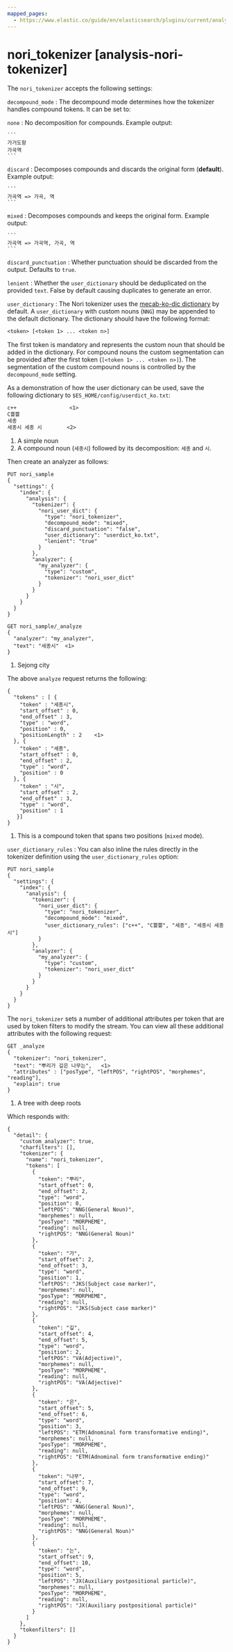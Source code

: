 ```yaml
---
mapped_pages:
  - https://www.elastic.co/guide/en/elasticsearch/plugins/current/analysis-nori-tokenizer.html
---
```


# nori_tokenizer [analysis-nori-tokenizer]

The `nori_tokenizer` accepts the following settings:

`decompound_mode`
:   The decompound mode determines how the tokenizer handles compound tokens. It can be set to:

`none`
:   No decomposition for compounds. Example output:

    ```
    가거도항
    가곡역
    ```


`discard`
:   Decomposes compounds and discards the original form (**default**). Example output:

    ```
    가곡역 => 가곡, 역
    ```


`mixed`
:   Decomposes compounds and keeps the original form. Example output:

    ```
    가곡역 => 가곡역, 가곡, 역
    ```



`discard_punctuation`
:   Whether punctuation should be discarded from the output. Defaults to `true`.

`lenient`
:   Whether the `user_dictionary` should be deduplicated on the provided `text`. False by default causing duplicates to generate an error.

`user_dictionary`
:   The Nori tokenizer uses the [mecab-ko-dic dictionary](https://bitbucket.org/eunjeon/mecab-ko-dic) by default. A `user_dictionary` with custom nouns (`NNG`) may be appended to the default dictionary. The dictionary should have the following format:

```txt
<token> [<token 1> ... <token n>]
```

The first token is mandatory and represents the custom noun that should be added in the dictionary. For compound nouns the custom segmentation can be provided after the first token (`[<token 1> ... <token n>]`). The segmentation of the custom compound nouns is controlled by the `decompound_mode` setting.

As a demonstration of how the user dictionary can be used, save the following dictionary to `$ES_HOME/config/userdict_ko.txt`:

```txt
c++                 <1>
C쁠쁠
세종
세종시 세종 시        <2>
```

1. A simple noun
2. A compound noun (`세종시`) followed by its decomposition: `세종` and `시`.


Then create an analyzer as follows:

```console
PUT nori_sample
{
  "settings": {
    "index": {
      "analysis": {
        "tokenizer": {
          "nori_user_dict": {
            "type": "nori_tokenizer",
            "decompound_mode": "mixed",
            "discard_punctuation": "false",
            "user_dictionary": "userdict_ko.txt",
            "lenient": "true"
          }
        },
        "analyzer": {
          "my_analyzer": {
            "type": "custom",
            "tokenizer": "nori_user_dict"
          }
        }
      }
    }
  }
}

GET nori_sample/_analyze
{
  "analyzer": "my_analyzer",
  "text": "세종시"  <1>
}
```

1. Sejong city


The above `analyze` request returns the following:

```console-result
{
  "tokens" : [ {
    "token" : "세종시",
    "start_offset" : 0,
    "end_offset" : 3,
    "type" : "word",
    "position" : 0,
    "positionLength" : 2    <1>
  }, {
    "token" : "세종",
    "start_offset" : 0,
    "end_offset" : 2,
    "type" : "word",
    "position" : 0
  }, {
    "token" : "시",
    "start_offset" : 2,
    "end_offset" : 3,
    "type" : "word",
    "position" : 1
   }]
}
```

1. This is a compound token that spans two positions (`mixed` mode).



`user_dictionary_rules`
:   You can also inline the rules directly in the tokenizer definition using the `user_dictionary_rules` option:

```console
PUT nori_sample
{
  "settings": {
    "index": {
      "analysis": {
        "tokenizer": {
          "nori_user_dict": {
            "type": "nori_tokenizer",
            "decompound_mode": "mixed",
            "user_dictionary_rules": ["c++", "C쁠쁠", "세종", "세종시 세종 시"]
          }
        },
        "analyzer": {
          "my_analyzer": {
            "type": "custom",
            "tokenizer": "nori_user_dict"
          }
        }
      }
    }
  }
}
```


The `nori_tokenizer` sets a number of additional attributes per token that are used by token filters to modify the stream. You can view all these additional attributes with the following request:

```console
GET _analyze
{
  "tokenizer": "nori_tokenizer",
  "text": "뿌리가 깊은 나무는",   <1>
  "attributes" : ["posType", "leftPOS", "rightPOS", "morphemes", "reading"],
  "explain": true
}
```

1. A tree with deep roots


Which responds with:

```console-result
{
  "detail": {
    "custom_analyzer": true,
    "charfilters": [],
    "tokenizer": {
      "name": "nori_tokenizer",
      "tokens": [
        {
          "token": "뿌리",
          "start_offset": 0,
          "end_offset": 2,
          "type": "word",
          "position": 0,
          "leftPOS": "NNG(General Noun)",
          "morphemes": null,
          "posType": "MORPHEME",
          "reading": null,
          "rightPOS": "NNG(General Noun)"
        },
        {
          "token": "가",
          "start_offset": 2,
          "end_offset": 3,
          "type": "word",
          "position": 1,
          "leftPOS": "JKS(Subject case marker)",
          "morphemes": null,
          "posType": "MORPHEME",
          "reading": null,
          "rightPOS": "JKS(Subject case marker)"
        },
        {
          "token": "깊",
          "start_offset": 4,
          "end_offset": 5,
          "type": "word",
          "position": 2,
          "leftPOS": "VA(Adjective)",
          "morphemes": null,
          "posType": "MORPHEME",
          "reading": null,
          "rightPOS": "VA(Adjective)"
        },
        {
          "token": "은",
          "start_offset": 5,
          "end_offset": 6,
          "type": "word",
          "position": 3,
          "leftPOS": "ETM(Adnominal form transformative ending)",
          "morphemes": null,
          "posType": "MORPHEME",
          "reading": null,
          "rightPOS": "ETM(Adnominal form transformative ending)"
        },
        {
          "token": "나무",
          "start_offset": 7,
          "end_offset": 9,
          "type": "word",
          "position": 4,
          "leftPOS": "NNG(General Noun)",
          "morphemes": null,
          "posType": "MORPHEME",
          "reading": null,
          "rightPOS": "NNG(General Noun)"
        },
        {
          "token": "는",
          "start_offset": 9,
          "end_offset": 10,
          "type": "word",
          "position": 5,
          "leftPOS": "JX(Auxiliary postpositional particle)",
          "morphemes": null,
          "posType": "MORPHEME",
          "reading": null,
          "rightPOS": "JX(Auxiliary postpositional particle)"
        }
      ]
    },
    "tokenfilters": []
  }
}
```

